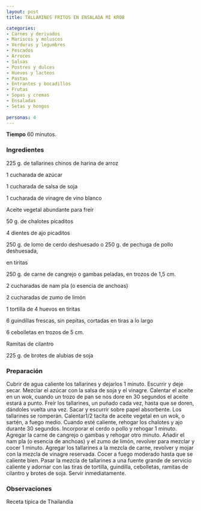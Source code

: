 ```yaml
---
layout: post
title: TALLARINES FRITOS EN ENSALADA MI KROB

categories:
- Carnes y derivados
- Mariscos y moluscos
- Verduras y legumbres
- Pescados
- Arroces
- Salsas
- Postres y dulces
- Huevos y lacteos
- Pastas
- Entrantes y bocadillos
- Frutas
- Sopas y cremas
- Ensaladas
- Setas y hongos
 
personas: 4 
---
```

<b>Tiempo</b> 60 minutos.

<h3>Ingredientes</h3>
225 g. de tallarines chinos de harina de arroz

1 cucharada de azúcar

1 cucharada de salsa de soja

1 cucharada de vinagre de vino blanco

Aceite vegetal abundante para freír

50 g. de chalotes picaditos

4 dientes de ajo picaditos

250 g. de lomo de cerdo deshuesado o 250 g. de pechuga de pollo deshuesada,

en tiritas

250 g. de carne de cangrejo o gambas peladas, en trozos de 1,5 cm.

2 cucharadas de nam pla (o esencia de anchoas)

2 cucharadas de zumo de limón

1 tortilla de 4 huevos en tiritas

6 guindillas frescas, sin pepitas, cortadas en tiras a lo largo

6 cebolletas en trozos de 5 cm.

Ramitas de cilantro

225 g. de brotes de alubias de soja

<h3>Preparación</h3>
Cubrir de agua caliente los tallarines y dejarlos 1 minuto. Escurrir y deje secar. Mezclar el azúcar con la salsa de soja y el vinagre. Calentar el aceite en un wok, cuando un trozo de pan se nos dore en 30 segundos el aceite estará a punto. Freír los tallarines, un puñado cada vez, hasta que se doren, dándoles vuelta una vez. Sacar y escurrir sobre papel absorbente. Los tallarines se romperán. Calentar1/2 tacita de aceite vegetal en un wok, o sartén, a fuego medio. Cuando esté caliente, rehogar los chalotes y ajo durante 30 segundos. Incorporar el cerdo o pollo y rehogar 1 minuto. Agregar la carne de cangrejo o gambas y rehogar otro minuto. Añadir el nam pla (o esencia de anchoas) y el zumo de limón, revolver para mezclar y cocer 1 minuto. Agregar los tallarines a la mezcla de carne, revolver y mojar con la mezcla de vinagre reservada. Cocer a fuego moderado hasta que se caliente bien. Pasar la mezcla de tallarines a una fuente grande de servicio caliente y adornar con las tiras de tortilla, guindilla, cebolletas, ramitas de cilantro y brotes de soja. Servir inmediatamente.

<h3>Observaciones</h3>
Receta típica de Thailandia

